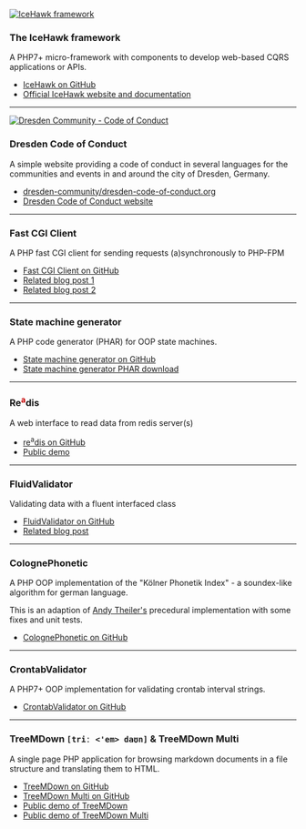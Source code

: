 <span class="img-10 pull-right">[![IceHawk framework](https://icehawk.github.io/images/logo_121x100.png)](https://icehawk.github.io)</span>
### The IceHawk framework

A PHP7+ micro-framework with components to develop web-based CQRS applications or APIs.

* <i class="fa fa-github"></i> [IceHawk on GitHub](https://github.com/icehawk)
* <i class="fa fa-globe"></i> [Official IceHawk website and documentation](https://icehawk.github.io)

---

<span class="img-10 pull-right">[![Dresden Community - Code of Conduct](https://dresden-code-of-conduct.org/img/dresden-community-logo.png)](https://dresden-code-of-conduct.org)</span>

### Dresden Code of Conduct

A simple website providing a code of conduct in several languages for the communities and events in and around the city of Dresden, Germany.

* <i class="fa fa-github"></i> [dresden-community/dresden-code-of-conduct.org](https://github.com/dresden-community/dresden-code-of-conduct.org)
* <i class="fa fa-globe"></i> [Dresden Code of Conduct website](https://dresden-code-of-conduct.org)

---

### Fast CGI Client

A PHP fast CGI client for sending requests (a)synchronously to PHP-FPM

* <i class="fa fa-github"></i> [Fast CGI Client on GitHub](https://github.com/hollodotme/fast-cgi-client)
* <i class="fa fa-globe"></i> [Related blog post 1](@baseUrl@/php/experimental-async-php-volume-1.html)
* <i class="fa fa-globe"></i> [Related blog post 2](@baseUrl@/php/experimental-async-php-volume-2.html)

---

### State machine generator

A PHP code generator (PHAR) for OOP state machines.

* <i class="fa fa-github"></i> [State machine generator on GitHub](https://github.com/hollodotme/state-machine-generator)
* <i class="fa fa-download"></i> [State machine generator PHAR download](https://github.com/hollodotme/state-machine-generator/releases/latest)

---

### Re<sup style="color: #C40000;">a</sup>dis

A web interface to read data from redis server(s)

* <i class="fa fa-github"></i> [re<sup>a</sup>dis on GitHub](https://github.com/hollodotme/readis)
* <i class="fa fa-globe"></i> [Public demo](https://readis.hollo.me)

---

### FluidValidator

Validating data with a fluent interfaced class

* <i class="fa fa-github"></i> [FluidValidator on GitHub](https://github.com/hollodotme/FluidValidator)
* <i class="fa fa-globe"></i> [Related blog post](@baseUrl@/php/fluent-validation-with-ease.html)

---

### ColognePhonetic

A PHP OOP implementation of the "Kölner Phonetik Index" - a soundex-like algorithm for german language.

This is an adaption of [Andy Theiler's](https://github.com/deezaster) precedural implementation with some fixes and unit tests.

* <i class="fa fa-github"></i> [ColognePhonetic on GitHub](https://github.com/hollodotme/ColognePhonetic)

---

### CrontabValidator

A PHP7+ OOP implementation for validating crontab interval strings.

* <i class="fa fa-github"></i> [CrontabValidator on GitHub](https://github.com/hollodotme/crontab-validator)

---

### TreeMDown `[triː <'em> daʊn]` & TreeMDown Multi

A single page PHP application for browsing markdown documents in a file structure and translating them to HTML.

* <i class="fa fa-github"></i> [TreeMDown on GitHub](https://github.com/hollodotme/TreeMDown)
* <i class="fa fa-github"></i> [TreeMDown Multi on GitHub](https://github.com/hollodotme/TreeMDown-Multi)
* <i class="fa fa-globe"></i> [Public demo of TreeMDown](https://hollo.me/treemdown/)
* <i class="fa fa-globe"></i> [Public demo of TreeMDown Multi](https://hollo.me/treemdown-multi/)
